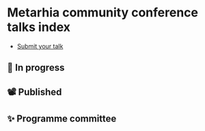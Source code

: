 # Metarhia community conference talks index

- [Submit your talk](https://github.com/metaconf/Index/issues/new)

## 🚧 In progress

## 📽️ Published

## ✨ Programme committee
